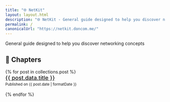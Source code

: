 ```yaml
---
title: "🌐 NetKit"
layout: layout.html
description: "🌐 NetKit - General guide designed to help you discover networking concepts. 🌐🛜ᯤ📶"
permalink: /
canonicalUrl: "https://netkit.doncom.me/"
---
```


General guide designed to help you discover networking concepts

## 📝 Chapters

<ul style="list-style: none; padding: 0;">
{% for post in collections.post %}
  <li style="margin-bottom: 1rem;">
    <a href="{{ post.url | url }}" style="font-size: 1.1rem; font-weight: 500;">
      {{ post.data.title }}
    </a><br />
    <small style="color: var(--muted);">Published on {{ post.date | formatDate }}</small>
  </li>
{% endfor %}
</ul>
